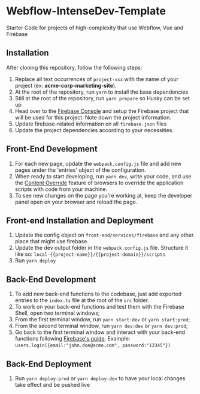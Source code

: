 # Webflow-IntenseDev-Template
Starter Code for projects of high-complexity that use Webflow, Vue and Firebase

## Installation
After cloning this repository, follow the following steps:
1. Replace all text occurrences of `project-xxx` with the name of your
   project (ex: **acme-corp-marketing-site**).
2. At the root of the repository, run `yarn` to install the base dependencies
3. Still at the root of the repository, run `yarn prepare` so Husky can be set up
4. Head over to the [Firebase Console](https://console.firebase.google.com/) and setup the Firebase
   project that will be used for this project. Note down the project information.
5. Update firebase-related information on all `firebase.json` files
6. Update the project dependencies according to your necessities.

## Front-End Development
1. For each new page, update the `webpack.config.js` file and add new pages under the 'entries' object of the configuration.
2. When ready to start developing, run `yarn dev`, write your code, and use the [Content Override](https://docs.microsoft.com/en-us/microsoft-edge/devtools-guide-chromium/javascript/overrides) feature of browsers to override the application scripts with code from your machine.
3. To see new changes on the page you're working at, keep the developer panel open on your browser and reload the page.

## Front-end Installation and Deployment
1. Update the config object on `front-end/services/firebase` and any other place that might use firebase.
2. Update the dev output folder in the `webpack.config.js` file. Structure it like so: `local-{{project-name}}/{{project-domain}}/scripts`
3. Run `yarn deploy`

## Back-End Development
1. To add new back-end functions to the codebase, just add exported entries to the `index.ts` file at the root of the `src` folder.
2. To work on your back-end functions and test them with the Firebase Shell, open two terminal windows;
3. From the first terminal window, run `yarn start:dev` or `yarn start:prod`;
4. From the second terminal window, run `yarn dev:dev` or `yarn dev:prod`;
5. Go back to the first terminal window and interact with your back-end functions following [Firebase's guide](https://firebase.google.com/docs/functions/local-shell#invoke_https_functions). Example: `users.login({email:"john.doe@acme.com", password:"12345"})`

## Back-End Deployment
1. Run `yarn deploy:prod` or `yarn deploy:dev` to have your local changes take effect and be pushed live
